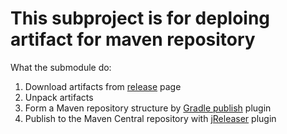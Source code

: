 # This subproject is for deploing artifact for maven repository

What the submodule do:
1. Download artifacts from [release](https://github.com/nilslice/protolock/releases) page
2. Unpack artifacts
3. Form a Maven repository structure by [Gradle publish](https://docs.gradle.org/current/userguide/publishing_maven.html) plugin
4. Publish to the Maven Central repository with [jReleaser](https://jreleaser.org/) plugin